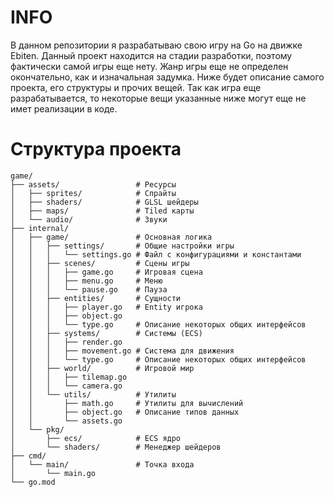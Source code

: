 # INFO
В данном репозитории я разрабатываю свою игру на Go на движке Ebiten. Данный проект находится на стадии разработки, поэтому фактически самой игры еще нету. Жанр игры еще не определен окончательно, как и изначальная задумка. Ниже будет описание самого проекта, его структуры и прочих вещей. Так как игра еще разрабатывается, то некоторые вещи указанные ниже могут еще не имет реализации в коде. 

# Структура проекта

```
game/
├── assets/                 # Ресурсы
│   ├── sprites/            # Спрайты
│   ├── shaders/            # GLSL шейдеры
│   ├── maps/               # Tiled карты
│   └── audio/              # Звуки
├── internal/
│   ├── game/               # Основная логика
│   │   ├── settings/       # Общие настройки игры
│   │   │   └── settings.go # Файл с конфигурациями и константами
│   │   ├── scenes/         # Сцены игры
│   │   │   ├── game.go     # Игровая сцена
│   │   │   ├── menu.go     # Меню
│   │   │   └── pause.go    # Пауза
│   │   ├── entities/       # Сущности
│   │   │   ├── player.go   # Entity игрока
│   │   │   ├── object.go
│   │   │   └── type.go     # Описание некоторых общих интерфейсов
│   │   ├── systems/        # Системы (ECS)
│   │   │   ├── render.go
│   │   │   ├── movement.go # Система для движения
│   │   │   └── type.go     # Описание некоторых общих интерфейсов
│   │   ├── world/          # Игровой мир
│   │   │   ├── tilemap.go
│   │   │   └── camera.go
│   │   └── utils/          # Утилиты
│   │       ├── math.go     # Утилиты для вычислений
│   │       ├── object.go   # Описание типов данных
│   │       └── assets.go
│   └── pkg/
│       ├── ecs/            # ECS ядро
│       └── shaders/        # Менеджер шейдеров
├── cmd/
│   └── main/               # Точка входа
│       └── main.go
└── go.mod
```
